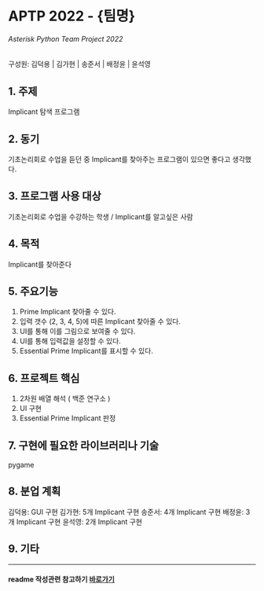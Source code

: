 # APTP 2022 - **{팀명}**
###### Asterisk Python Team Project 2022
구성원: 김덕용 | 김가현 | 송준서 | 배정윤 | 윤석영

## 1. 주제
Implicant 탐색 프로그램

## 2. 동기
기초논리회로 수업을 듣던 중 Implicant를 찾아주는 프로그램이 있으면 좋다고 생각했다.

## 3. 프로그램 사용 대상
기초논리회로 수업을 수강하는 학생 / Implicant를 알고싶은 사람

## 4. 목적
Implicant를 찾아준다

## 5. 주요기능
1. Prime Implicant 찾아줄 수 있다. 
2. 입력 갯수 (2, 3, 4, 5)에 따른 Implicant 찾아줄 수 있다. 
3. UI를 통해 이를 그림으로 보여줄 수 있다. 
4. UI를 통해 입력값을 설정할 수 있다. 
5. Essential Prime Implicant를 표시할 수 있다. 

## 6. 프로젝트 핵심
1. 2차원 배열 해석 ( 백준 연구소 )
2. UI 구현
3. Essential Prime Implicant 판정

## 7. 구현에 필요한 라이브러리나 기술
pygame

## 8. **분업 계획**
김덕용: GUI 구현
김가현: 5개 Implicant 구현
송준서: 4개 Implicant 구현
배정윤: 3개 Implicant 구현
윤석영: 2개 Implicant 구현

## 9. 기타


<hr>

#### readme 작성관련 참고하기 [바로가기](https://heropy.blog/2017/09/30/markdown/)



